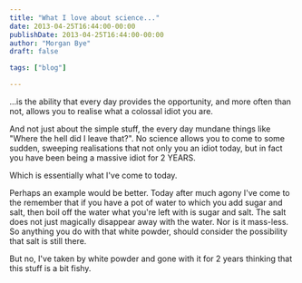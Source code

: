 ```yaml
---
title: "What I love about science..."
date: 2013-04-25T16:44:00-00:00
publishDate: 2013-04-25T16:44:00-00:00
author: "Morgan Bye"
draft: false

tags: ["blog"]

---
```


...is the ability that every day provides the opportunity, and more often than not, allows you to realise what a colossal idiot you are.

And not just about the simple stuff, the every day mundane things like "Where the hell did I leave that?". No science allows you to come to some sudden, sweeping realisations that not only you an idiot today, but in fact you have been being a massive idiot for 2 YEARS.

Which is essentially what I've come to today.

Perhaps an example would be better. Today after much agony I've come to the remember that if you have a pot of water to which you add sugar and salt, then boil off the water what you're left with is sugar and salt. The salt does not just magically disappear away with the water. Nor is it mass-less. So anything you do with that white powder, should consider the possibility that salt is still there.

But no, I've taken by white powder and gone with it for 2 years thinking that this stuff is a bit fishy.
